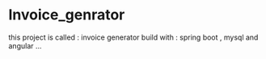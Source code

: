 # Invoice_genrator

this project is called : invoice generator build with : spring boot , mysql and angular ...
